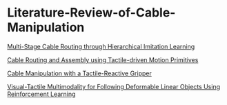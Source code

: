 # Literature-Review-of-Cable-Manipulation


[Multi-Stage Cable Routing through Hierarchical Imitation Learning](https://arxiv.org/pdf/2307.08927)

[Cable Routing and Assembly using Tactile-driven Motion Primitives](https://arxiv.org/pdf/2303.11765)

[Cable Manipulation with a Tactile-Reactive Gripper](https://arxiv.org/pdf/1910.02860)

[Visual-Tactile Multimodality for Following Deformable Linear Objects Using Reinforcement Learning](https://arxiv.org/pdf/2204.00117)
